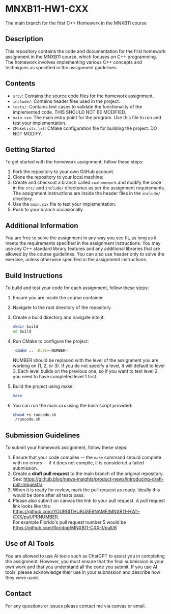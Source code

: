 # MNXB11-HW1-CXX
The main branch for the first C++ Homework in the MNXB11 course

## Description
This repository contains the code and documentation for the first homework assignment in the MNXB11 course, which focuses on C++ programming. The homework involves implementing various C++ concepts and techniques as specified in the assignment guidelines.

## Contents
- `src/`: Contains the source code files for the homework assignment.
- `include/`: Contains header files used in the project.
- `tests/`: Contains test cases to validate the functionality of the implemented code. THIS SHOULD NOT BE MODIFIED.
- `main.cxx`: The main entry point for the program. Use this file to run and test your implementation.
- `CMakeLists.txt`: CMake configuration file for building the project. DO NOT MODIFY.

## Getting Started
To get started with the homework assignment, follow these steps:
1. Fork the repository to your own GitHub account.
2. Clone the repository to your local machine:
3. Create and checkout a branch called `cxxhomework` and modify the code in the `src/` and `include/` directories as per the assignment requirements. The assignment instructions are inside the header files in the `include/` directory.
4. Use the `main.cxx` file to test your implementation.
5. Push to your branch occasionally.

## Additional Information
You are free to solve the assignment in any way you see fit, as long as it meets the requirements specified in the assignment instructions. You may use any C++ standard library features and any additional libraries that are allowed by the course guidelines. You can also use header only to solve the exercise, unless otherwise specified in the assignment instructions.

## Build Instructions
To build and test your code for each assignment, follow these steps:
1. Ensure you are inside the course container
2. Navigate to the root directory of the repository.
3. Create a build directory and navigate into it:
   ```bash
   mkdir build
   cd build
   ```
4. Run CMake to configure the project:
   ```bash
    cmake .. -DLVL=<NUMBER>
    ```
    NUMBER should be replaced with the level of the assignment you are working on (1, 2, or 3). If you do not specify a level, it will default to level 3. Each level builds on the previous one, so if you want to test level 2, you need to have completed level 1 first.

5. Build the project using make:
   ```bash
   make
   ```

6. You can run the main.cxx using the bash script provided:
   ```bash
   chmod +x runcode.sh
   ./runcode.sh
   ```

## Submission Guidelines
To submit your homework assignment, follow these steps:
1. Ensure that your code compiles -- the `make` command should complete with no errors -- if it does not compile, it is considered a failed submission.
2. Create a **draft pull request** to the main branch of the original repository.  
   See: <https://github.blog/news-insights/product-news/introducing-draft-pull-requests/>
3. When it is ready for review, mark the pull request as ready. Ideally this would be done after all tests pass.
4. Please also submit on canvas the link to your pull request. A pull request link looks like this:  
   <https://github.com/YOURGITHUBUSERNAME/MNXB11-HW1-CXX/pull/PRNUMBER>.  
   For example Florido's pull request number 5 would be  
   <https://github.com/floridop/MNXB11-CXX-1/pull/6>

## Use of AI Tools
You are allowed to use AI tools such as ChatGPT to assist you in completing the assignment. However, you must ensure that the final submission is your own work and that you understand all the code you submit. If you use AI tools, please acknowledge their use in your submission and describe how they were used.

## Contact
For any questions or issues please contact me via canvas or email.


